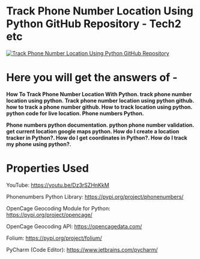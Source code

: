 # Track Phone Number Location Using Python GitHub Repository - Tech2 etc
[![Track Phone Number Location Using Python GitHub Repository](https://user-images.githubusercontent.com/80243988/136017398-8416c97d-cbe2-425e-af98-6475eb99e696.PNG)](https://www.youtube.com/watch?v=Dz3rSZHnKkM)

# Here you will get the answers of - 

**How To Track Phone Number Location With Python. track phone number location using python. Track phone number location using python github. how to track a phone number github. How to track location using python. python code for live location. Phone numbers Python.**

**Phone numbers python documentation. python phone number validation. get current location google maps python. How do I create a location tracker in Python?. How do I get coordinates in Python?. How do I track my phone using python?.**

# Properties Used

YouTube: https://youtu.be/Dz3rSZHnKkM

Phonenumbers Python Library: https://pypi.org/project/phonenumbers/

OpenCage Geocoding Module for Python: https://pypi.org/project/opencage/

OpenCage Geocoding API: https://opencagedata.com/

Folium: https://pypi.org/project/folium/

PyCharm (Code Editor): https://www.jetbrains.com/pycharm/
